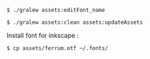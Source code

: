 
    $ ./gralew assets:editFont_name

    $ ./gralew assets:clean assets:updateAssets
    
    
Install font for inkscape : 
	
	$ cp assets/ferrum.otf ~/.fonts/